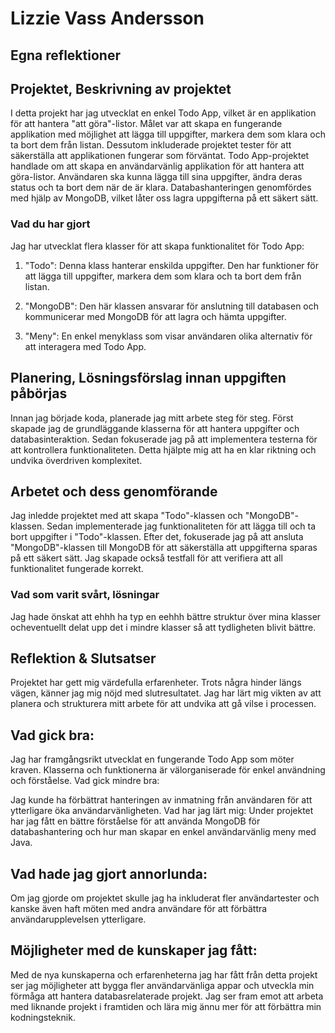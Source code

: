 # Lizzie Vass Andersson

## Egna reflektioner

## Projektet, Beskrivning av projektet
I detta projekt har jag utvecklat en enkel Todo App, vilket är en applikation för att hantera "att göra"-listor. Målet var att skapa en fungerande applikation med möjlighet att lägga till uppgifter, markera dem som klara och ta bort dem från listan. Dessutom inkluderade projektet tester för att säkerställa att applikationen fungerar som förväntat.
Todo App-projektet handlade om att skapa en användarvänlig applikation för att hantera att göra-listor. Användaren ska kunna lägga till sina uppgifter, ändra deras status och ta bort dem när de är klara. Databashanteringen genomfördes med hjälp av MongoDB, vilket låter oss lagra uppgifterna på ett säkert sätt.



### Vad du har gjort
Jag har utvecklat flera klasser för att skapa funktionalitet för Todo App:

1. "Todo": Denna klass hanterar enskilda uppgifter. Den har funktioner för att lägga till uppgifter, markera dem som klara och ta bort dem från listan.

2. "MongoDB": Den här klassen ansvarar för anslutning till databasen och kommunicerar med MongoDB för att lagra och hämta uppgifter.

3. "Meny": En enkel menyklass som visar användaren olika alternativ för att interagera med Todo App.

## Planering, Lösningsförslag innan uppgiften påbörjas
Innan jag började koda, planerade jag mitt arbete steg för steg. Först skapade jag de grundläggande klasserna för att hantera uppgifter och databasinteraktion. Sedan fokuserade jag på att implementera testerna för att kontrollera funktionaliteten. Detta hjälpte mig att ha en klar riktning och undvika överdriven komplexitet.



## Arbetet och dess genomförande
Jag inledde projektet med att skapa "Todo"-klassen och "MongoDB"-klassen. Sedan implementerade jag funktionaliteten för att lägga till och ta bort uppgifter i "Todo"-klassen. Efter det, fokuserade jag på att ansluta "MongoDB"-klassen till MongoDB för att säkerställa att uppgifterna sparas på ett säkert sätt. Jag skapade också testfall för att verifiera att all funktionalitet fungerade korrekt.

### Vad som varit svårt, lösningar
Jag hade önskat att ehhh ha typ en eehhh bättre struktur över mina klasser ocheventuellt delat upp det i mindre klasser så att tydligheten blivit bättre.


## Reflektion & Slutsatser


Projektet har gett mig värdefulla erfarenheter. Trots några hinder längs vägen, känner jag mig nöjd med slutresultatet. Jag har lärt mig vikten av att planera och strukturera mitt arbete för att undvika att gå vilse i processen.

## Vad gick bra:

Jag har framgångsrikt utvecklat en fungerande Todo App som möter kraven.
Klasserna och funktionerna är välorganiserade för enkel användning och förståelse.
Vad gick mindre bra:

Jag kunde ha förbättrat hanteringen av inmatning från användaren för att ytterligare öka användarvänligheten.
Vad har jag lärt mig:
Under projektet har jag fått en bättre förståelse för att använda MongoDB för databashantering och hur man skapar en enkel användarvänlig meny med Java.

## Vad hade jag gjort annorlunda:
Om jag gjorde om projektet skulle jag ha inkluderat fler användartester och kanske även haft möten med andra användare för att förbättra användarupplevelsen ytterligare.

## Möjligheter med de kunskaper jag fått:
Med de nya kunskaperna och erfarenheterna jag har fått från detta projekt ser jag möjligheter att bygga fler användarvänliga appar och utveckla min förmåga att hantera databasrelaterade projekt. Jag ser fram emot att arbeta med liknande projekt i framtiden och lära mig ännu mer för att förbättra min kodningsteknik.
